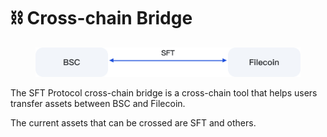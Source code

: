 # ⛓ Cross-chain Bridge

<figure><img src="../.gitbook/assets/BSC (2).png" alt="" width="563"><figcaption></figcaption></figure>

The SFT Protocol cross-chain bridge is a cross-chain tool that helps users transfer assets between BSC and Filecoin.

The current assets that can be crossed are SFT and others.
